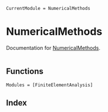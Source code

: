 ```@meta
CurrentModule = NumericalMethods
```

# NumericalMethods

Documentation for [NumericalMethods](https://github.com/jmanthony3/NumericalMethods.jl).

```@contents
```

## Functions
```@autodocs
Modules = [FiniteElementAnalysis]
```

## Index
```@index
```
